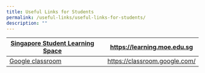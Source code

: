 ```yaml
---
title: Useful Links for Students
permalink: /useful-links/useful-links-for-students/
description: ""
---
```

| [Singapore Student Learning Space](https://learning.moe.edu.sg/) |  |https://learning.moe.edu.sg |
| -------- | -------- | -------- |
| [Google classroom](https://classroom.google.com/)  |      |  https://classroom.google.com/    |
